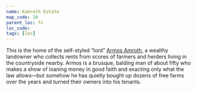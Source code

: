 ```yaml
---
name: Kamroth Estate
map_code: 20
parent_loc: fc
loc_code: 
tags: [loc]
---
```

This is the home of the self-styled “lord” [Armos Amroth](https://rpg.fandom.com/wiki/Armos_Amroth "Armos Amroth"), a wealthy landowner who collects rents from scores of farmers and herders living in the countryside nearby. Armos is a brusque, balding man of about fifty who makes a show of loaning money in good faith and exacting only what the law allows—but somehow he has quietly bought up dozens of free farms over the years and turned their owners into his tenants.